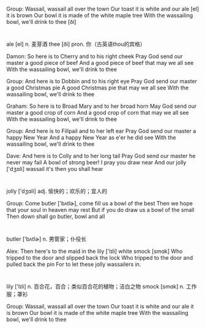 Group:
Wassail, wassail all over the town
Our toast it is white and our ale [el] it is brown
Our bowl it is made of the white maple tree
With the wassailing bowl, we'll drink to thee [ði]
#
ale [el] n. 麦芽酒
thee [ði] pron. 你（古英语thou的宾格）

Damon:
So here is to Cherry and to his right cheek
Pray God send our master a good piece of beef
And a good piece of beef that may we all see
With the wassailing bowl, we'll drink to thee

Group:
And here is to Dobbin and to his right eye
Pray God send our master a good Christmas pie
A good Christmas pie that may we all see
With the wassailing bowl, we'll drink to thee

Graham:
So here is to Broad Mary and to her broad horn
May God send our master a good crop of corn
And a good crop of corn that may we all see
With the wassailing bowl, we'll drink to thee

Group:
And here is to Fillpail and to her left ear
Pray God send our master a happy New Year
And a happy New Year as e'er he did see
With the wassailing bowl, we'll drink to thee

Dave:
And here is to Colly and to her long tail
Pray God send our master he never may fail
A bowl of strong beer! I pray you draw near
And our jolly ['dʒɑli] wassail it's then you shall hear
#
jolly ['dʒɑli] adj. 愉快的；欢乐的；宜人的

Group:
Come butler ['bʌtlɚ], come fill us a bowl of the best
Then we hope that your soul in heaven may rest
But if you do draw us a bowl of the small
Then down shall go butler, bowl and all
#
butler ['bʌtlɚ] n. 男管家；仆役长

Alex:
Then here's to the maid in the lily ['lɪli] white smock [smɑk]
Who tripped to the door and slipped back the lock
Who tripped to the door and pulled back the pin
For to let these jolly wassailers in.
#
lily ['lɪli] n. 百合花，百合；类似百合花的植物；洁白之物
smock [smɑk] n. 工作服；罩衫

Group:
Wassail, wassail all over the town
Our toast it is white and our ale it is brown
Our bowl it is made of the white maple tree
With the wassailing bowl, we'll drink to thee
